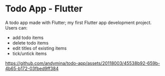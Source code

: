 # Todo App - Flutter

A todo app made with Flutter; my first Flutter app development project. Users can:
- add todo items
- delete todo items
- edit titles of existing items
- tick/untick items

https://github.com/andymina/todo-app/assets/20118003/45538b92-659b-4b65-b172-03fbed9ff384


